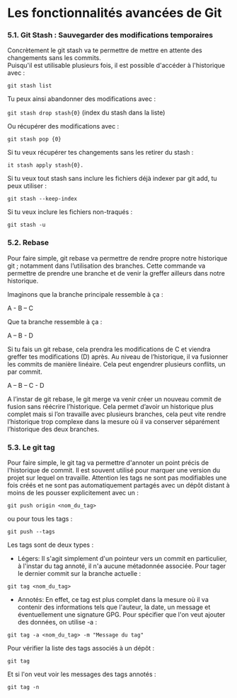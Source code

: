 # Les fonctionnalités avancées de Git

### 5.1. Git Stash : Sauvegarder des modifications temporaires

Concrètement le git stash va te permettre de mettre en attente des changements sans les commits.\
Puisqu'il est utilisable plusieurs fois, il est possible d'accéder à l'historique avec :

`git stash list`

Tu peux ainsi abandonner des modifications avec :

`git stash drop stash{0}` (index du stash dans la liste)

Ou récupérer des modifications avec :

`git stash pop {0}`

Si tu veux récupérer tes changements sans les retirer du stash :

`it stash apply stash{0}.`

Si tu veux tout stash sans inclure les fichiers déjà indexer par git add, tu peux utiliser :

`git stash --keep-index`

Si tu veux inclure les fichiers non-traqués :

`git stash -u`

### 5.2. Rebase

Pour faire simple, git rebase va permettre de rendre propre notre historique git ; notamment dans l’utilisation des branches. Cette commande va permettre de prendre une branche et de venir la greffer ailleurs dans notre historique.

Imaginons que la branche principale ressemble à ça :

A - B – C

Que ta branche ressemble à ça :

A – B - D

Si tu fais un git rebase, cela prendra les modifications de C et viendra greffer tes modifications (D) après. Au niveau de l’historique, il va fusionner les commits de manière linéaire. Cela peut engendrer plusieurs conflits, un par commit.

A – B – C - D

A l’instar de git rebase, le git merge va venir créer un nouveau commit de fusion sans réécrire l’historique. Cela permet d’avoir un historique plus complet mais si l’on travaille avec plusieurs branches, cela peut vite rendre l’historique trop complexe dans la mesure où il va conserver séparément l’historique des deux branches.

### 5.3. Le git tag

Pour faire simple, le git tag va permettre d'annoter un point précis de l'historique de commit. Il est souvent utilisé pour marquer une version du projet sur lequel on travaille. Attention les tags ne sont pas modifiables une fois créés et ne sont pas automatiquement partagés avec un dépôt distant à moins de les pousser explicitement avec un :

`git push origin <nom_du_tag>`

ou pour tous les tags :

`git push --tags`

Les tags sont de deux types :

- Légers: Il s'agit simplement d'un pointeur vers un commit en particulier, à l'instar du tag annoté, il n'a aucune métadonnée associée. Pour tager le dernier commit sur la branche actuelle :

`git tag <nom_du_tag>`

- Annotés: En effet, ce tag est plus complet dans la mesure où il va contenir des informations tels que l'auteur, la date, un message et éventuellement une signature GPG. Pour spécifier que l'on veut ajouter des données, on utilise -a :

`git tag -a <nom_du_tag> -m "Message du tag"`

Pour vérifier la liste des tags associés à un dépôt :

`git tag`

Et si l'on veut voir les messages des tags annotés :

`git tag -n`
